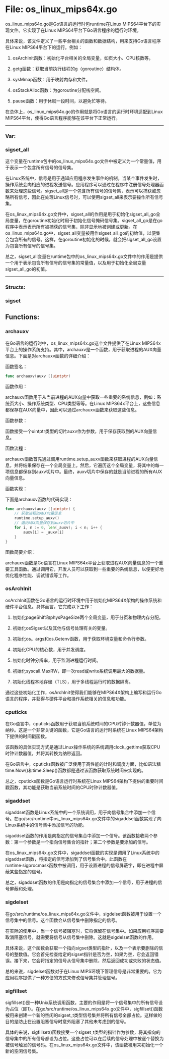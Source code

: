 # File: os_linux_mips64x.go

os_linux_mips64x.go是Go语言的运行时包runtime在Linux MIPS64平台下的实现文件。它实现了在Linux MIPS64平台下Go语言程序的运行时环境。

具体来说，该文件定义了一些平台相关的函数和数据结构，用来支持Go语言程序在Linux MIPS64平台下的运行。例如：

1. osArchInit函数：初始化平台相关的全局变量，如页大小、CPU核数等。

2. getg函数：获取当前执行线程的g（goroutine）结构体。

3. sysMmap函数：用于映射内存和文件。

4. osStackAlloc函数：为goroutine分配栈空间。

5. pause函数：用于休眠一段时间，以避免忙等待。

在总体上，os_linux_mips64x.go的作用就是将Go语言的运行时环境适配到Linux MIPS64平台，使得Go语言程序能够在该平台下正常运行。




---

### Var:

### sigset_all

这个变量在runtime包中的os_linux_mips64x.go文件中被定义为一个常量值，用于表示一个包含所有信号的信号集。

在Linux系统中，信号是用于通知应用程序发生事件的机制。当某个事件发生时，操作系统会向相应的进程发送信号。应用程序可以通过在程序中注册信号处理器函数来处理这些信号。sigset_all是一个包含所有信号的信号集，表示可以捕获或忽略所有信号，因此在处理Linux信号时，可以使用sigset_all来表示要操作所有信号集。

在os_linux_mips64x.go文件中，sigset_all的作用是用于初始化sigset_all_go全局变量，在goroutine初始化时用于初始化信号掩码信号集。sigset_all_go是在go程序中表示表示所有被捕获的信号集，除非显示地被创建或更新。在os_linux_mips64x.go中，sigset_all变量被用作sigset_all_go的初始值，以便集合包含所有的信号。这样，在goroutine初始化的时候，就会把sigset_all_go设置为包含所有信号的信号集。

总之，sigset_all变量在runtime包中的os_linux_mips64x.go文件中的作用是提供一个用于表示包含所有信号的信号集的常量值，以及用于初始化全局变量sigset_all_go的初值。






---

### Structs:

### sigset





## Functions:

### archauxv

在Go语言的运行时中，os_linux_mips64x.go这个文件提供了在Linux MIPS64x平台上的操作系统支持。其中，archauxv是一个函数，用于获取进程的AUX向量信息。下面是对archauxv函数的详细介绍：

函数签名：

```go
func archauxv(auxv []uintptr)
```

函数作用：

archauxv函数用于从当前进程的AUX向量中获取一些重要的系统信息，例如：系统页大小、操作系统类型、CPU类型等等。在Linux MIPS64x平台上，这些信息都保存在AUX向量中，因此可以通过archauxv函数来获取这些信息。

函数参数：

函数接受一个uintptr类型的切片auxv作为参数，用于保存获取到的AUX向量信息。

函数流程：

archauxv函数首先通过调用runtime.setup_auxv函数来获取进程的AUX向量信息，并将结果保存在一个全局变量上。然后，它遍历这个全局变量，将其中的每一项信息都保存到auxv切片中。最终，auxv切片中保存的就是当前进程的所有AUX向量信息。

函数实现：

下面是archauxv函数的代码实现：

```go
func archauxv(auxv []uintptr) {
    // 获取进程的AUX向量信息
    runtime.setup_auxv()
    // 遍历AUX向量保存到auxv切片中
    for i, n := 0, len(_auxv); i < n; i++ {
        auxv[i] = _auxv[i]
    }
}
```

函数简要介绍：

archauxv函数是Go语言在Linux MIPS64x平台上获取进程AUX向量信息的一个重要工具函数。通过调用它，开发人员可以获取到一些重要的系统信息，以便更好地优化程序性能、调试错误等工作。



### osArchInit

osArchInit函数在Go语言的运行时环境中用于初始化MIPS64X架构的操作系统和硬件平台信息。具体而言，它完成以下工作：

1. 初始化pageShift和physPageSize两个全局变量，用于分页和物理内存分配。

2. 初始化osSigset以及其他与信号处理有关的变量。

3. 初始化os。args和os.Getenv函数，用于获取环境变量和命令行参数。

4. 初始化CPU的核心数，用于并发调度。

5. 初始化时钟分辨率，用于监测进程运行时间。

6. 初始化syscall.MaxRW，即一次read或write系统调用最大的数据量。

7. 初始化线程本地存储（TLS），用于多线程运行时的数据隔离。

通过这些初始化工作，osArchInit使得我们能够在MIPS64X架构上编写和运行Go语言的程序，并获得与硬件平台和操作系统相关的信息和功能。



### cputicks

在Go语言中，cputicks函数用于获取当前系统时间的CPU时钟计数器值，单位为纳秒。这是一个非常关键的函数，它是Go语言的运行时系统在Linux MIPS64架构下提供的时间戳函数。

该函数的具体实现方式是通过Linux操作系统的系统调用clock_gettime获取CPU时钟计数器值，并将其转换为纳秒返回。

在Go语言中，cputicks函数被广泛使用于高性能的计时和调度方面，比如语法糖time.Now()和time.Sleep()函数都是通过该函数获取系统时间来实现的。

总之，cputicks函数是Go语言运行时系统在Linux MIPS64架构下提供的重要时间戳函数，其功能是获取当前系统时间的CPU时钟计数器值。



### sigaddset

sigaddset函数是Linux系统中的一个系统调用，用于向信号集合中添加一个信号。在go/src/runtime中os_linux_mips64x.go文件中的sigaddset函数实现了向Linux系统中的信号集中添加信号的功能。

sigaddset函数的作用是向指定的信号集合中添加一个信号。该函数接收两个参数：第一个参数是一个指向信号集合的指针；第二个参数是要添加的信号。

在os_linux_mips64x.go文件中，sigaddset函数的实现是调用了Linux系统中的sigaddset函数，将指定的信号添加到了信号集合中。此函数在runtime·sigprocmask函数中被调用，用于设置进程的信号屏蔽字，即在进程中屏蔽某些指定的信号。

总之，sigaddset函数的作用是向指定的信号集合中添加一个信号，用于进程的信号屏蔽和处理。



### sigdelset

在go/src/runtime/os_linux_mips64x.go文件中，sigdelset函数被用于设置一个信号集中的信号。这个函数会从信号集中删除指定的信号。

在实际的使用中，当一个信号被阻塞时，它将保留在信号集中。如果应用程序需要取消阻塞信号，就需要将信号从信号集中删除。这就是sigdelset函数的作用。

具体来说，这个函数会获取一个指向sigset类型的指针，以及一个表示要删除的信号的整数值。它会首先检查给定的sigset指针是否为空，如果为空，它会返回错误。接下来，它会将指定的信号从信号集中删除，然后返回成功或失败的状态值。

总的来说，sigdelset函数对于在Linux MIPS环境下管理信号是非常重要的。它为应用程序提供了一种方便的方式来修改信号集并管理信号。



### sigfillset

sigfillset()是一种Unix系统调用函数，主要的作用是将一个信号集中的所有信号设为占位（即1）。在go/src/runtime/os_linux_mips64x.go文件中，sigfillset()函数被用来创建一个新的空闲的sigset_t类型信号集并将所有信号全部占位。这样做的目的是防止在设置阻塞信号时意外阻塞了其他未考虑到的信号。

具体的来说，sigfillset()函数接受一个sigset_t类型的指针作为参数，将其指向的信号集中的所有信号都设为占位。这些占位可以在后续的信号处理中被逐个替换为被信号触发的信号码。在os_linux_mips64x.go文件中，该函数被用来初始化一个新的空闲信号集。



